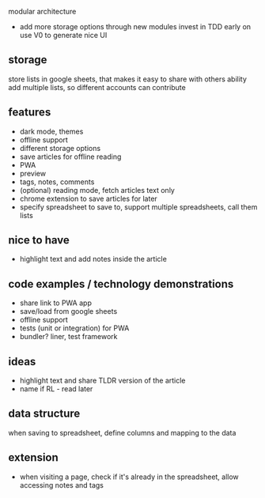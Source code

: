 

modular architecture 
- add more storage options through new modules
invest in TDD early on 
use V0 to generate nice UI 

## storage 
store lists in google sheets, that makes it easy to share with others 
ability add multiple lists, so different accounts can contribute  
 

## features 

- dark mode, themes
- offline support 
- different storage options
- save articles for offline reading
- PWA 
- preview
- tags, notes, comments 
- (optional) reading mode, fetch articles text only
- chrome extension to save articles for later
- specify spreadsheet to save to, support multiple spreadsheets, call them lists


## nice to have
- highlight text and add notes inside the article


## code examples / technology demonstrations

- share link to PWA app 
- save/load from google sheets 
- offline support 
- tests (unit or integration) for PWA
- bundler? liner, test framework 


## ideas 
- highlight text and share TLDR version of the article 
- name if RL - read later 



## data structure 

when saving to spreadsheet, define columns and mapping to the data 

## extension 

- when visiting a page, check if it's already in the spreadsheet, allow accessing notes and tags 
